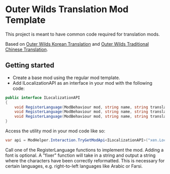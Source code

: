 # Outer Wilds Translation Mod Template

This project is meant to have common code required for translation mods.

Based on [Outer Wilds Korean Translation](https://outerwildsmods.com/mods/outerwildskoreantranslation/) and [Outer Wilds Traditional Chinese Translation](https://outerwildsmods.com/mods/outerwildstraditionalchinesetranslation/).

## Getting started

- Create a base mod using the regular mod template.
- Add ILocalizationAPI as an interface in your mod with the following code:
```cs
public interface ILocalizationAPI
{
    void RegisterLanguage(ModBehaviour mod, string name, string translationPath, string assetBundlePath, string fontPath, Func<string, string> fixer);
    void RegisterLanguage(ModBehaviour mod, string name, string translationPath, string assetBundlePath, string fontPath);
    void RegisterLanguage(ModBehaviour mod, string name, string translationPath);
}
```

Access the utility mod in your mod code like so:
```cs
var api = ModHelper.Interaction.TryGetModApi<ILocalizationAPI>("xen.LocalizationUtility");
```

Call one of the RegisterLanguage functions to implement the mod. Adding a font is optional. A "fixer" function will take in a string and output a string where the characters have been correctly reformatted. This is necessary for certain languages, e.g. right-to-left languages like Arabic or Farsi.
